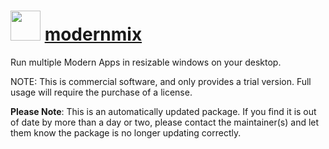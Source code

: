 ﻿# <img src="https://rawcdn.githack.com/virtualex-itv/chocolatey-packages/d5603d81d82fda2d2f013fa6477bc11d2eda72f8/icons/modernmix.png" width="48" height="48"/> [modernmix](https://community.chocolatey.org/packages/modernmix)

Run multiple Modern Apps in resizable windows on your desktop.

NOTE: This is commercial software, and only provides a trial version. Full usage will require the purchase of a license.

**Please Note**: This is an automatically updated package. If you find it is out of date by more than a day or two, please contact the maintainer(s) and let them know the package is no longer updating correctly.
